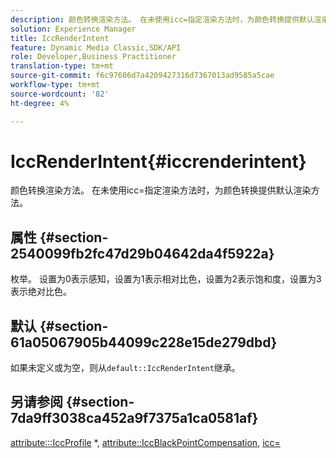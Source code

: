 ```yaml
---
description: 颜色转换渲染方法。 在未使用icc=指定渲染方法时，为颜色转换提供默认渲染方法。
solution: Experience Manager
title: IccRenderIntent
feature: Dynamic Media Classic,SDK/API
role: Developer,Business Practitioner
translation-type: tm+mt
source-git-commit: f6c97606d7a4209427316d7367013ad9585a5cae
workflow-type: tm+mt
source-wordcount: '82'
ht-degree: 4%

---
```



# IccRenderIntent{#iccrenderintent}

颜色转换渲染方法。 在未使用icc=指定渲染方法时，为颜色转换提供默认渲染方法。

## 属性 {#section-2540099fb2fc47d29b04642da4f5922a}

枚举。 设置为0表示感知，设置为1表示相对比色，设置为2表示饱和度，设置为3表示绝对比色。

## 默认 {#section-61a05067905b44099c228e15de279dbd}

如果未定义或为空，则从`default::IccRenderIntent`继承。

## 另请参阅 {#section-7da9ff3038ca452a9f7375a1ca0581af}

[attribute:::IccProfile](../../../../../is-api/image-catalog/image-serving-api-ref/c-image-catalog-reference/c-attributes-reference/r-iccprofilecmyk.md#reference-db89f9dac33e447cadb359ec1ba27ee0) *,  [attribute::IccBlackPointCompensation](../../../../../is-api/image-catalog/image-serving-api-ref/c-image-catalog-reference/c-attributes-reference/r-iccblackpointcompensation.md#reference-357626375ee140d1807f0c05171c733f),  [icc=](../../../../../is-api/http-ref/image-serving-api-ref/c-http-protocol-reference/c-command-reference/r-icc.md#reference-182b5679e21e4df3b4d330535a5a7517)
